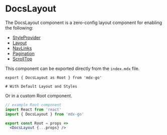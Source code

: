 
# DocsLayout

The DocsLayout component is a zero-config layout component for enabling the following:

- [StyleProvider](/StyleProvider)
- [Layout](/Layout)
- [NavLinks](/NavLinks)
- [Pagination](/Pagination)
- [ScrollTop](/ScrollTop)

This component can be exported directly from the `index.mdx` file.

```mdx
export { DocsLayout as Root } from 'mdx-go'

# With Default Layout and Styles
```

Or in a custom Root component.

```jsx
// example Root component
import React from 'react'
import { DocsLayout } from 'mdx-go'

export const Root = props =>
  <DocsLayout {...props} />
```
